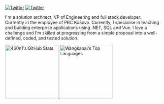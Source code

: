 [![Twitter](https://img.shields.io/badge/-LinkedIn-006BAD?style=flat-square&logo=linkedin&logoColor=white)](https://www.linkedin.com/in/460n1/)
[![Twitter](https://img.shields.io/badge/-Facebook-006BAD?style=flat-square&logo=RSS&logoColor=white)](https://fb.com/460N1)

I'm a solution architect, VP of Engineering and full stack developer. Currently in the employee of PBC Kosovo.
Currently, I specialise in teaching and building enterprise applications using .NET, SQL and Vue.
I love a challenge and I'm skilled at progressing from a simple proposal into a well-defined, coded, and tested solution.


<a href="https://github.com/wangkanai">
    <img height="173em" src="https://github-readme-stats.vercel.app/api?username=460n1&show_icons=true&theme=github_dark" alt="460n1's GitHub Stats"/>
    <img height="173em" src="https://github-readme-stats.vercel.app/api/top-langs/?username=460n1&theme=github_dark&layout=compact" alt="Wangkanai's Top Languages"/>
</a>
